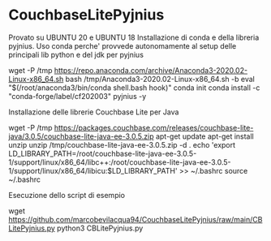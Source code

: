 # CouchbaseLitePyjnius

Provato su UBUNTU 20 e UBUNTU 18
Installazione di conda e della libreria pyjnius. Uso conda perche' provvede autonomamente al setup delle principali lib python e del jdk per pyjnius

wget -P /tmp https://repo.anaconda.com/archive/Anaconda3-2020.02-Linux-x86_64.sh
bash /tmp/Anaconda3-2020.02-Linux-x86_64.sh -b
eval "$(/root/anaconda3/bin/conda shell.bash hook)"
conda init
conda install -c "conda-forge/label/cf202003" pyjnius -y

Installazione delle librerie Couchbase Lite per Java

wget -P /tmp https://packages.couchbase.com/releases/couchbase-lite-java/3.0.5/couchbase-lite-java-ee-3.0.5.zip
apt-get update
apt-get install unzip
unzip /tmp/couchbase-lite-java-ee-3.0.5.zip -d .
echo 'export LD_LIBRARY_PATH=/root/couchbase-lite-java-ee-3.0.5-1/support/linux/x86_64/libc++:/root/couchbase-lite-java-ee-3.0.5-1/support/linux/x86_64/libicu:$LD_LIBRARY_PATH' >> ~/.bashrc
source ~/.bashrc

Esecuzione dello script di esempio

wget https://github.com/marcobevilacqua94/CouchbaseLitePyjnius/raw/main/CBLitePyjnius.py
python3 CBLitePyjnius.py
